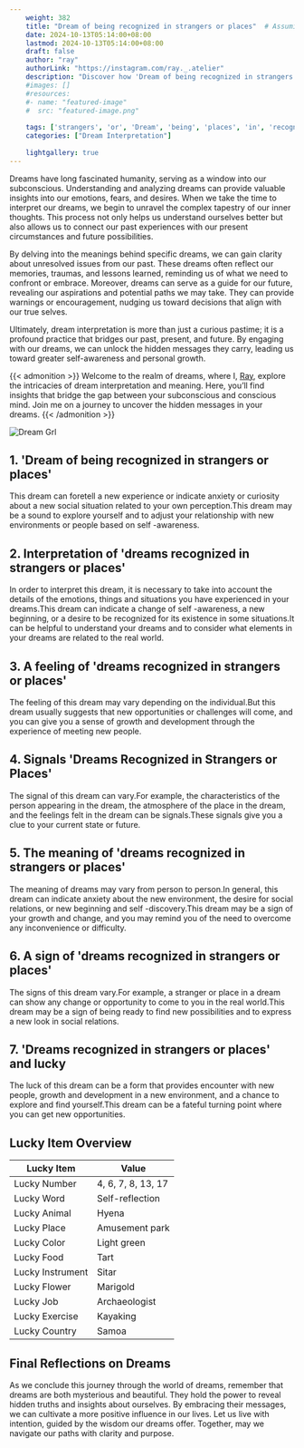 ```yaml
---
    weight: 382
    title: "Dream of being recognized in strangers or places"  # Assuming 'title' column exists
    date: 2024-10-13T05:14:00+08:00
    lastmod: 2024-10-13T05:14:00+08:00
    draft: false
    author: "ray"
    authorLink: "https://instagram.com/ray._.atelier"
    description: "Discover how 'Dream of being recognized in strangers or places' can interpret your future and uncover its significant meanings in your life."
    #images: []
    #resources:
    #- name: "featured-image"
    #  src: "featured-image.png"
    
    tags: ['strangers', 'or', 'Dream', 'being', 'places', 'in', 'recognized', 'of']
    categories: ["Dream Interpretation"]
    
    lightgallery: true
---
```

    
Dreams have long fascinated humanity, serving as a window into our subconscious. Understanding and analyzing dreams can provide valuable insights into our emotions, fears, and desires. When we take the time to interpret our dreams, we begin to unravel the complex tapestry of our inner thoughts. This process not only helps us understand ourselves better but also allows us to connect our past experiences with our present circumstances and future possibilities.

By delving into the meanings behind specific dreams, we can gain clarity about unresolved issues from our past. These dreams often reflect our memories, traumas, and lessons learned, reminding us of what we need to confront or embrace. Moreover, dreams can serve as a guide for our future, revealing our aspirations and potential paths we may take. They can provide warnings or encouragement, nudging us toward decisions that align with our true selves.

Ultimately, dream interpretation is more than just a curious pastime; it is a profound practice that bridges our past, present, and future. By engaging with our dreams, we can unlock the hidden messages they carry, leading us toward greater self-awareness and personal growth.

{{< admonition >}}
Welcome to the realm of dreams, where I, [Ray](https://instagram.com/ray._.atelier), explore the intricacies of dream interpretation and meaning. Here, you’ll find insights that bridge the gap between your subconscious and conscious mind. Join me on a journey to uncover the hidden messages in your dreams.
{{< /admonition >}}

![Dream Grl](https://cdn.pixabay.com/photo/2017/11/02/03/35/gothic-2910057_1280.jpg "Dream Grl")

## 1. 'Dream of being recognized in strangers or places'
This dream can foretell a new experience or indicate anxiety or curiosity about a new social situation related to your own perception.This dream may be a sound to explore yourself and to adjust your relationship with new environments or people based on self -awareness.

## 2. Interpretation of 'dreams recognized in strangers or places'
In order to interpret this dream, it is necessary to take into account the details of the emotions, things and situations you have experienced in your dreams.This dream can indicate a change of self -awareness, a new beginning, or a desire to be recognized for its existence in some situations.It can be helpful to understand your dreams and to consider what elements in your dreams are related to the real world.

## 3. A feeling of 'dreams recognized in strangers or places'
The feeling of this dream may vary depending on the individual.But this dream usually suggests that new opportunities or challenges will come, and you can give you a sense of growth and development through the experience of meeting new people.

## 4. Signals 'Dreams Recognized in Strangers or Places'
The signal of this dream can vary.For example, the characteristics of the person appearing in the dream, the atmosphere of the place in the dream, and the feelings felt in the dream can be signals.These signals give you a clue to your current state or future.

## 5. The meaning of 'dreams recognized in strangers or places'
The meaning of dreams may vary from person to person.In general, this dream can indicate anxiety about the new environment, the desire for social relations, or new beginning and self -discovery.This dream may be a sign of your growth and change, and you may remind you of the need to overcome any inconvenience or difficulty.

## 6. A sign of 'dreams recognized in strangers or places'
The signs of this dream vary.For example, a stranger or place in a dream can show any change or opportunity to come to you in the real world.This dream may be a sign of being ready to find new possibilities and to express a new look in social relations.

## 7. 'Dreams recognized in strangers or places' and lucky
The luck of this dream can be a form that provides encounter with new people, growth and development in a new environment, and a chance to explore and find yourself.This dream can be a fateful turning point where you can get new opportunities.

## Lucky Item Overview
| Lucky Item          | Value              |
|---------------|--------------------|
| Lucky Number        | 4, 6, 7, 8, 13, 17  |
| Lucky Word          | Self-reflection |
| Lucky Animal        | Hyena |
| Lucky Place         | Amusement park     |
| Lucky Color         | Light green     |
| Lucky Food          | Tart      |
| Lucky Instrument    | Sitar |
| Lucky Flower        | Marigold    |
| Lucky Job           | Archaeologist       |
| Lucky Exercise      | Kayaking  |
| Lucky Country       | Samoa    |


##  Final Reflections on Dreams

As we conclude this journey through the world of dreams, remember that dreams are both mysterious and beautiful. They hold the power to reveal hidden truths and insights about ourselves. By embracing their messages, we can cultivate a more positive influence in our lives. Let us live with intention, guided by the wisdom our dreams offer. Together, may we navigate our paths with clarity and purpose.
